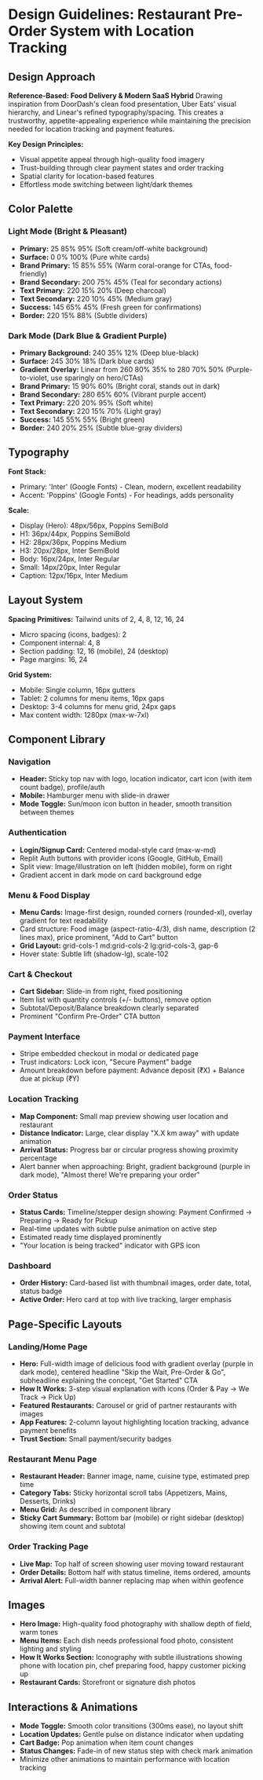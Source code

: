 # Design Guidelines: Restaurant Pre-Order System with Location Tracking

## Design Approach
**Reference-Based: Food Delivery & Modern SaaS Hybrid**
Drawing inspiration from DoorDash's clean food presentation, Uber Eats' visual hierarchy, and Linear's refined typography/spacing. This creates a trustworthy, appetite-appealing experience while maintaining the precision needed for location tracking and payment features.

**Key Design Principles:**
- Visual appetite appeal through high-quality food imagery
- Trust-building through clear payment states and order tracking
- Spatial clarity for location-based features
- Effortless mode switching between light/dark themes

## Color Palette

### Light Mode (Bright & Pleasant)
- **Primary:** 25 85% 95% (Soft cream/off-white background)
- **Surface:** 0 0% 100% (Pure white cards)
- **Brand Primary:** 15 85% 55% (Warm coral-orange for CTAs, food-friendly)
- **Brand Secondary:** 200 75% 45% (Teal for secondary actions)
- **Text Primary:** 220 15% 20% (Deep charcoal)
- **Text Secondary:** 220 10% 45% (Medium gray)
- **Success:** 145 65% 45% (Fresh green for confirmations)
- **Border:** 220 15% 88% (Subtle dividers)

### Dark Mode (Dark Blue & Gradient Purple)
- **Primary Background:** 240 35% 12% (Deep blue-black)
- **Surface:** 245 30% 18% (Dark blue cards)
- **Gradient Overlay:** Linear from 260 80% 35% to 280 70% 50% (Purple-to-violet, use sparingly on hero/CTAs)
- **Brand Primary:** 15 90% 60% (Bright coral, stands out in dark)
- **Brand Secondary:** 280 65% 60% (Vibrant purple accent)
- **Text Primary:** 220 20% 95% (Soft white)
- **Text Secondary:** 220 15% 70% (Light gray)
- **Success:** 145 55% 55% (Bright green)
- **Border:** 240 20% 25% (Subtle blue-gray dividers)

## Typography
**Font Stack:** 
- Primary: 'Inter' (Google Fonts) - Clean, modern, excellent readability
- Accent: 'Poppins' (Google Fonts) - For headings, adds personality

**Scale:**
- Display (Hero): 48px/56px, Poppins SemiBold
- H1: 36px/44px, Poppins SemiBold
- H2: 28px/36px, Poppins Medium
- H3: 20px/28px, Inter SemiBold
- Body: 16px/24px, Inter Regular
- Small: 14px/20px, Inter Regular
- Caption: 12px/16px, Inter Medium

## Layout System
**Spacing Primitives:** Tailwind units of 2, 4, 8, 12, 16, 24
- Micro spacing (icons, badges): 2
- Component internal: 4, 8
- Section padding: 12, 16 (mobile), 24 (desktop)
- Page margins: 16, 24

**Grid System:**
- Mobile: Single column, 16px gutters
- Tablet: 2 columns for menu items, 16px gaps
- Desktop: 3-4 columns for menu grid, 24px gaps
- Max content width: 1280px (max-w-7xl)

## Component Library

### Navigation
- **Header:** Sticky top nav with logo, location indicator, cart icon (with item count badge), profile/auth
- **Mobile:** Hamburger menu with slide-in drawer
- **Mode Toggle:** Sun/moon icon button in header, smooth transition between themes

### Authentication
- **Login/Signup Card:** Centered modal-style card (max-w-md)
- Replit Auth buttons with provider icons (Google, GitHub, Email)
- Split view: Image/illustration on left (hidden mobile), form on right
- Gradient accent in dark mode on card background edge

### Menu & Food Display
- **Menu Cards:** Image-first design, rounded corners (rounded-xl), overlay gradient for text readability
- Card structure: Food image (aspect-ratio-4/3), dish name, description (2 lines max), price prominent, "Add to Cart" button
- **Grid Layout:** grid-cols-1 md:grid-cols-2 lg:grid-cols-3, gap-6
- Hover state: Subtle lift (shadow-lg), scale-102

### Cart & Checkout
- **Cart Sidebar:** Slide-in from right, fixed positioning
- Item list with quantity controls (+/- buttons), remove option
- Subtotal/Deposit/Balance breakdown clearly separated
- Prominent "Confirm Pre-Order" CTA button

### Payment Interface
- Stripe embedded checkout in modal or dedicated page
- Trust indicators: Lock icon, "Secure Payment" badge
- Amount breakdown before payment: Advance deposit (₹X) + Balance due at pickup (₹Y)

### Location Tracking
- **Map Component:** Small map preview showing user location and restaurant
- **Distance Indicator:** Large, clear display "X.X km away" with update animation
- **Arrival Status:** Progress bar or circular progress showing proximity percentage
- Alert banner when approaching: Bright, gradient background (purple in dark mode), "Almost there! We're preparing your order"

### Order Status
- **Status Cards:** Timeline/stepper design showing: Payment Confirmed → Preparing → Ready for Pickup
- Real-time updates with subtle pulse animation on active step
- Estimated ready time displayed prominently
- "Your location is being tracked" indicator with GPS icon

### Dashboard
- **Order History:** Card-based list with thumbnail images, order date, total, status badge
- **Active Order:** Hero card at top with live tracking, larger emphasis

## Page-Specific Layouts

### Landing/Home Page
- **Hero:** Full-width image of delicious food with gradient overlay (purple in dark mode), centered headline "Skip the Wait, Pre-Order & Go", subheadline explaining the concept, "Get Started" CTA
- **How It Works:** 3-step visual explanation with icons (Order & Pay → We Track → Pick Up)
- **Featured Restaurants:** Carousel or grid of partner restaurants with images
- **App Features:** 2-column layout highlighting location tracking, advance payment benefits
- **Trust Section:** Small payment/security badges

### Restaurant Menu Page
- **Restaurant Header:** Banner image, name, cuisine type, estimated prep time
- **Category Tabs:** Sticky horizontal scroll tabs (Appetizers, Mains, Desserts, Drinks)
- **Menu Grid:** As described in component library
- **Sticky Cart Summary:** Bottom bar (mobile) or right sidebar (desktop) showing item count and subtotal

### Order Tracking Page
- **Live Map:** Top half of screen showing user moving toward restaurant
- **Order Details:** Bottom half with status timeline, items ordered, amounts
- **Arrival Alert:** Full-width banner replacing map when within geofence

## Images
- **Hero Image:** High-quality food photography with shallow depth of field, warm tones
- **Menu Items:** Each dish needs professional food photo, consistent lighting and styling
- **How It Works Section:** Iconography with subtle illustrations showing phone with location pin, chef preparing food, happy customer picking up
- **Restaurant Cards:** Storefront or signature dish photos

## Interactions & Animations
- **Mode Toggle:** Smooth color transitions (300ms ease), no layout shift
- **Location Updates:** Gentle pulse on distance indicator when updating
- **Cart Badge:** Pop animation when item count changes
- **Status Changes:** Fade-in of new status step with check mark animation
- Minimize other animations to maintain performance with location tracking